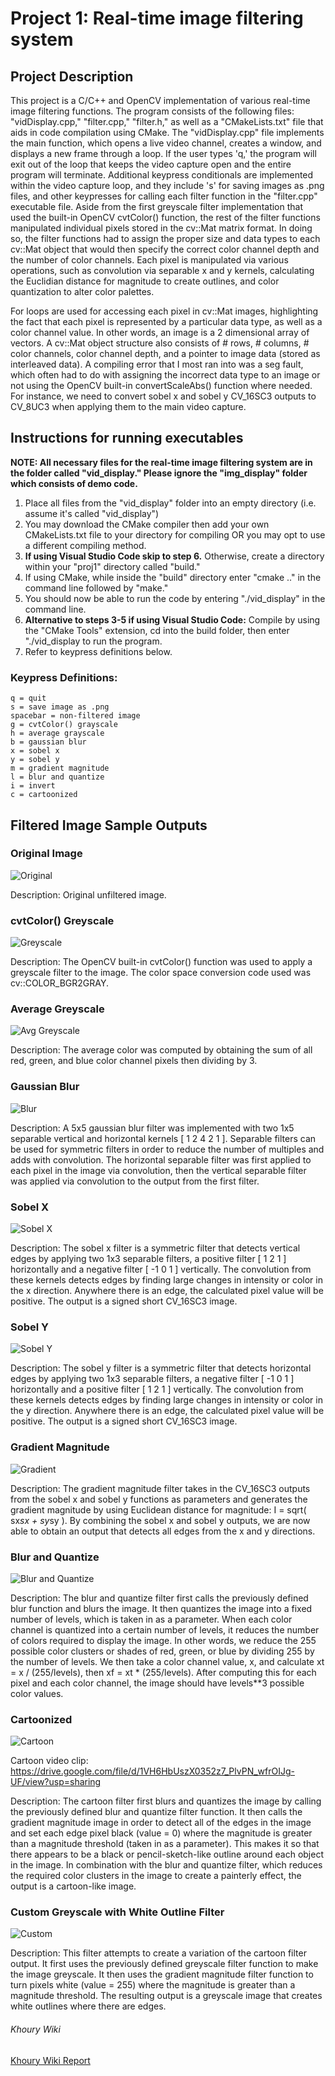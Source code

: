 # Project 1: Real-time image filtering system

## Project Description

This project is a C/C++ and OpenCV implementation of various real-time image filtering functions. The program consists of the following files: "vidDisplay.cpp," "filter.cpp," "filter.h," as well as a "CMakeLists.txt" file that aids in code compilation using CMake. The "vidDisplay.cpp" file implements the main function, which opens a live video channel, creates a window, and displays a new frame through a loop. If the user types 'q,' the program will exit out of the loop that keeps the video capture open and the entire program will terminate. Additional keypress conditionals are implemented within the video capture loop, and they include 's' for saving images as .png files, and other keypresses for calling each filter function in the "filter.cpp" executable file. Aside from the first greyscale filter implementation that used the built-in OpenCV cvtColor() function, the rest of the filter functions manipulated individual pixels stored in the cv::Mat matrix format. In doing so, the filter functions had to assign the proper size and data types to each cv::Mat object that would then specify the correct color channel depth and the number of color channels. Each pixel is manipulated via various operations, such as convolution via separable x and y kernels, calculating the Euclidian distance for magnitude to create outlines, and color quantization to alter color palettes. 

For loops are used for accessing each pixel in cv::Mat images, highlighting the fact that each pixel is represented by a particular data type, as well as a color channel value. In other words, an image is a 2 dimensional array of vectors. A cv::Mat object structure also consists of # rows, # columns, # color channels, color channel depth, and a pointer to image data (stored as interleaved data). A compiling error that I most ran into was a seg fault, which often had to do with assigning the incorrect data type to an image or not using the OpenCV built-in convertScaleAbs() function where needed. For instance, we need to convert sobel x and sobel y CV_16SC3 outputs to CV_8UC3 when applying them to the main video capture. 

## Instructions for running executables 

**NOTE: All necessary files for the real-time image filtering system are in the folder called "vid_display." Please ignore the "img_display" folder which consists of demo code.**

1. Place all files from the "vid_display" folder into an empty directory (i.e. assume it's called "vid_display") <br />
2. You may download the CMake compiler then add your own CMakeLists.txt file to your directory for compiling OR you may opt to use a different compiling method.
3. **If using Visual Studio Code skip to step 6.** Otherwise, create a directory within your "proj1" directory called "build."<br />
4. If using CMake, while inside the "build" directory enter "cmake .." in the command line followed by "make." <br />
5. You should now be able to run the code by entering "./vid_display" in the command line. <br />
6. **Alternative to steps 3-5 if using Visual Studio Code:** Compile by using the "CMake Tools" extension, cd into the build folder, then enter "./vid_display to run the program. <br />
7. Refer to keypress definitions below.

### Keypress Definitions:
```
q = quit
s = save image as .png
spacebar = non-filtered image
g = cvtColor() grayscale
h = average grayscale
b = gaussian blur
x = sobel x
y = sobel y
m = gradient magnitude
l = blur and quantize
i = invert
c = cartoonized
```

## Filtered Image Sample Outputs

### Original Image
![Original](image_samples/lamp0.png)

Description: Original unfiltered image.

### cvtColor() Greyscale
![Greyscale](image_samples/lamp1.png)

Description: The OpenCV built-in cvtColor() function was used to apply a greyscale filter to the image. The color space conversion code used was cv::COLOR_BGR2GRAY. 

### Average Greyscale
![Avg Greyscale](image_samples/lamp2.png)

Description: The average color was computed by obtaining the sum of all red, green, and blue color channel pixels then dividing by 3. 

### Gaussian Blur
![Blur](image_samples/lamp3.png)

Description: A 5x5 gaussian blur filter was implemented with two 1x5 separable vertical and horizontal kernels [ 1 2 4 2 1 ]. Separable filters can be used for symmetric filters in order to reduce the number of multiples and adds with convolution. The horizontal separable filter was first applied to each pixel in the image via convolution, then the vertical separable filter was applied via convolution to the output from the first filter. 

### Sobel X
![Sobel X](image_samples/lamp4.png)

Description: The sobel x filter is a symmetric filter that detects vertical edges by applying two 1x3 separable filters, a positive filter [ 1 2 1 ] horizontally and a negative filter [ -1 0 1 ] vertically. The convolution from these kernels detects edges by finding large changes in intensity or color in the x direction. Anywhere there is an edge, the calculated pixel value will be positive. The output is a signed short CV_16SC3 image. 

### Sobel Y
![Sobel Y](image_samples/lamp5.png)

Description: The sobel y filter is a symmetric filter that detects horizontal edges by applying two 1x3 separable filters, a negative filter [ -1 0 1 ] horizontally and a positive filter [ 1 2 1 ] vertically. The convolution from these kernels detects edges by finding large changes in intensity or color in the y direction. Anywhere there is an edge, the calculated pixel value will be positive. The output is a signed short CV_16SC3 image. 

### Gradient Magnitude
![Gradient](image_samples/lamp6.png)

Description: The gradient magnitude filter takes in the CV_16SC3 outputs from the sobel x and sobel y functions as parameters and generates the gradient magnitude by using Euclidean distance for magnitude: I = sqrt( sx*sx + sy*sy ). By combining the sobel x and sobel y outputs, we are now able to obtain an output that detects all edges from the x and y directions. 

### Blur and Quantize
![Blur and Quantize](image_samples/lamp7.png)

Description: The blur and quantize filter first calls the previously defined blur function and blurs the image. It then quantizes the image into a fixed number of levels, which is taken in as a parameter. When each color channel is quantized into a certain number of levels, it reduces the number of colors required to display the image. In other words, we reduce the 255 possible color clusters or shades of red, green, or blue by dividing 255 by the number of levels. We then take a color channel value, x, and calculate xt = x / (255/levels), then xf = xt * (255/levels). After computing this for each pixel and each color channel, the image should have levels**3 possible color values.

### Cartoonized
![Cartoon](image_samples/lamp8.png)

Cartoon video clip: https://drive.google.com/file/d/1VH6HbUszX0352z7_PlvPN_wfrOIJg-UF/view?usp=sharing

Description: The cartoon filter first blurs and quantizes the image by calling the previously defined blur and quantize filter function. It then calls the gradient magnitude image in order to detect all of the edges in the image and set each edge pixel black (value = 0) where the magnitude is greater than a magnitude threshold (taken in as a parameter). This makes it so that there appears to be a black or pencil-sketch-like outline around each object in the image. In combination with the blur and quantize filter, which reduces the required color clusters in the image to create a painterly effect, the output is a cartoon-like image.

### Custom Greyscale with White Outline Filter
![Custom](image_samples/lamp9.png)

Description: This filter attempts to create a variation of the cartoon filter output. It first uses the previously defined greyscale filter function to make the image greyscale. It then uses the gradient magnitude filter function to turn pixels white (value = 255) where the magnitude is greater than a magnitude threshold. The resulting output is a greyscale image that creates white outlines where there are edges. 

###### Khoury Wiki
[Khoury Wiki Report](https://wiki.khoury.northeastern.edu/display/~eilccn/CS5330+Project+1+Wiki) 


